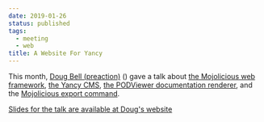 ```yaml
---
date: 2019-01-26
status: published
tags:
  - meeting
  - web
title: A Website For Yancy
---
```

This month, [Doug Bell (preaction)](http://preaction.me) ([<i class="fa fa-twitter"></i>](http://twitter.com/preaction)[<i class="fa fa-github"></i>](https://github.com/preaction))
gave a talk about [the Mojolicious web framework](http://mojolicious.org), [the Yancy CMS](http://preaction.me/yancy),
[the PODViewer documentation
renderer](http://metacpan.org/pod/Mojolicious::Plugin::PODViewer), and
the [Mojolicious export
command](http://metacpan.org/pod/Mojolicious::Command::export).

[Slides for the talk are available at Doug's
website](http://preaction.me/mojo/talks/a-website-for-yancy-chicago-pm-2019/)

